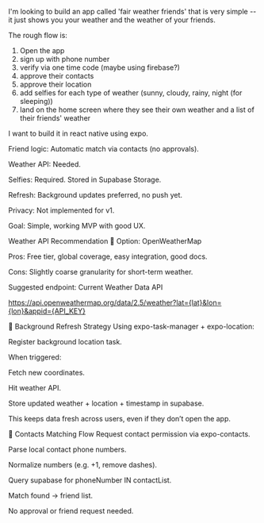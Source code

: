 I'm looking to build an app called 'fair weather friends' that is very simple -- it just shows you your weather and the weather of your friends.

The rough flow is:

1. Open the app 
2. sign up with phone number
3. verify via one time code (maybe using firebase?)
4. approve their contacts
5. approve their location
6. add selfies for each type of weather (sunny, cloudy, rainy, night (for sleeping))
6. land on the home screen where they see their own weather and a list of their friends' weather 

I want to build it in react native using expo. 


Friend logic: Automatic match via contacts (no approvals).

Weather API: Needed.

Selfies: Required. Stored in Supabase Storage.

Refresh: Background updates preferred, no push yet.

Privacy: Not implemented for v1.

Goal: Simple, working MVP with good UX.

Weather API Recommendation
🔹 Option: OpenWeatherMap

Pros: Free tier, global coverage, easy integration, good docs.

Cons: Slightly coarse granularity for short-term weather.

Suggested endpoint: Current Weather Data API

https://api.openweathermap.org/data/2.5/weather?lat={lat}&lon={lon}&appid={API_KEY}


🔁 Background Refresh Strategy
Using expo-task-manager + expo-location:

Register background location task.

When triggered:

Fetch new coordinates.

Hit weather API.

Store updated weather + location + timestamp in supabase.

This keeps data fresh across users, even if they don’t open the app.

📱 Contacts Matching Flow
Request contact permission via expo-contacts.

Parse local contact phone numbers.

Normalize numbers (e.g. +1, remove dashes).

Query supabase for phoneNumber IN contactList.

Match found → friend list.

No approval or friend request needed.